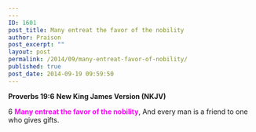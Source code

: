 ```yaml
---
---
ID: 1601
post_title: Many entreat the favor of the nobility
author: Praison
post_excerpt: ""
layout: post
permalink: /2014/09/many-entreat-favor-of-nobility/
published: true
post_date: 2014-09-19 09:59:50
---
```

<strong>Proverbs 19:6</strong>
<strong> New King James Version (NKJV)</strong>

6 <span style="color: #ff00ff;"><strong>Many entreat the favor of the nobility</strong></span>,
And every man is a friend to one who gives gifts.